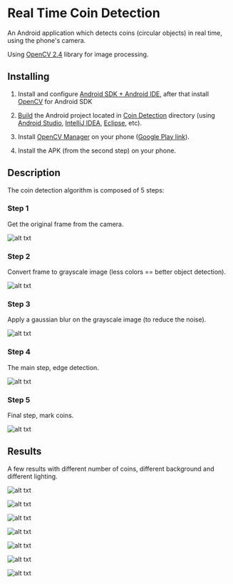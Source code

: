 # Real Time Coin Detection

An Android application which detects coins (circular objects) in real time, using the phone's camera.

Using [OpenCV 2.4](https://opencv.org/) library for image processing.



## Installing

1. Install and configure [Android SDK + Android IDE](http://www.androiddocs.com/sdk/index.html), after that install [OpenCV](https://opencv.org/android/) for Android SDK

2. [Build](https://docs.opencv.org/2.4/doc/tutorials/introduction/android_binary_package/android_dev_intro.html) the Android project located in [Coin Detection](https://github.com/MTrajK/real-time-coin-detection/tree/master/Coin%20Detection) directory (using [Android Studio](https://developer.android.com/studio), [IntelliJ IDEA](https://www.jetbrains.com/idea/), [Eclipse](https://www.eclipse.org/), etc).

3. Install [OpenCV Manager](https://docs.opencv.org/2.4/platforms/android/service/doc/index.html) on your phone ([Google Play link](https://play.google.com/store/apps/details?id=org.opencv.engine)). 

4. Install the APK (from the second step) on your phone.

## Description

The coin detection algorithm is composed of 5 steps:


### Step 1

Get the original frame from the camera.

![alt txt](https://raw.githubusercontent.com/MTrajK/real-time-coin-detection/master/images/step1_original-frame.png "Original frame")

### Step 2

Convert frame to grayscale image (less colors == better object detection).

![alt txt](https://raw.githubusercontent.com/MTrajK/real-time-coin-detection/master/images/step2_gray-frame.png "Grayscale image")

### Step 3

Apply a gaussian blur on the grayscale image (to reduce the noise).

![alt txt](https://raw.githubusercontent.com/MTrajK/real-time-coin-detection/master/images/step3_gaussian-blur.png "Gaussian blur")

### Step 4

The main step, edge detection.

![alt txt](https://raw.githubusercontent.com/MTrajK/real-time-coin-detection/master/images/step4_edge-detection.png "Edge detection")

### Step 5

Final step, mark coins.

![alt txt](https://raw.githubusercontent.com/MTrajK/real-time-coin-detection/master/images/step5_coins-marking.png "Final result")



## Results

A few results with different number of coins, different background and different lighting.

![alt txt](https://raw.githubusercontent.com/MTrajK/real-time-coin-detection/master/images/example1.png "Example 1")

![alt txt](https://raw.githubusercontent.com/MTrajK/real-time-coin-detection/master/images/example2.png "Example 2")

![alt txt](https://raw.githubusercontent.com/MTrajK/real-time-coin-detection/master/images/example3.png "Example 3")

![alt txt](https://raw.githubusercontent.com/MTrajK/real-time-coin-detection/master/images/example4.png "Example 4")

![alt txt](https://raw.githubusercontent.com/MTrajK/real-time-coin-detection/master/images/example5.png "Example 5")

![alt txt](https://raw.githubusercontent.com/MTrajK/real-time-coin-detection/master/images/example6.png "Example 6")

![alt txt](https://raw.githubusercontent.com/MTrajK/real-time-coin-detection/master/images/example7.png "Example 7")
